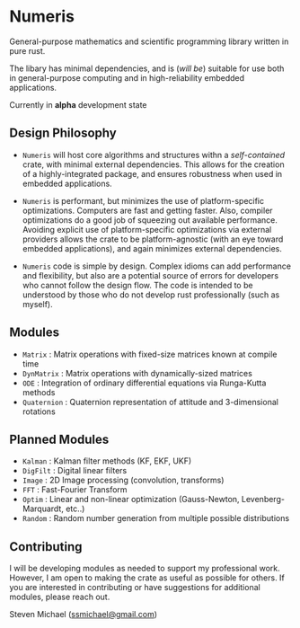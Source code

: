 # Numeris

General-purpose mathematics and scientific programming library written in pure rust.

The libary has minimal dependencies, and is (*will be*) suitable for use both in general-purpose computing and in high-reliability embedded applications.

Currently in **alpha** development state

## Design Philosophy

- `Numeris` will host core algorithms and structures withn a *self-contained* crate, with minimal external dependencies.  This allows for the creation of a highly-integrated package, and ensures robustness when used in embedded applications.

- `Numeris` is performant, but minimizes the use of platform-specific optimizations. Computers are fast and getting faster.  Also, compiler optimizations do a good job of squeezing out available performance.  Avoiding explicit use of platform-specific optimizations via external providers allows the crate to be platform-agnostic (with an eye toward embedded applications), and again minimizes external dependencies. 

- `Numeris` code is simple by design.  Complex idioms can add performance and flexibility, but also are a potential source of errors for developers who cannot follow the design flow.  The code is intended to be understood by those who do not develop rust professionally (such as myself).

## Modules

- `Matrix` : Matrix operations with fixed-size matrices known at compile time
- `DynMatrix` : Matrix operations with dynamically-sized matrices 
- `ODE` : Integration of ordinary differential equations via Runga-Kutta methods
- `Quaternion` : Quaternion representation of attitude and 3-dimensional rotations

## Planned Modules
- `Kalman` : Kalman filter methods (KF, EKF, UKF)
- `DigFilt` : Digital linear filters
- `Image` : 2D Image processing (convolution, transforms)
- `FFT` : Fast-Fourier Transform
- `Optim` : Linear and non-linear optimization (Gauss-Newton, Levenberg-Marquardt, etc..)
- `Random` : Random number generation from multiple possible distributions

## Contributing

I will be developing modules as needed to support my professional work.  However, I am open to making the crate as useful as possible for others. If you are interested in contributing or have suggestions for additional modules, please reach out.

Steven Michael (ssmichael@gmail.com)